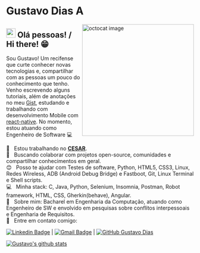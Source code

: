 # Gustavo Dias A

<img align="right" width="300" height="300" src="https://i.ibb.co/cxqL8wp/octocat.png" alt="octocat image">

## <img src="https://media.giphy.com/media/hvRJCLFzcasrR4ia7z/giphy.gif" width="25px"> Olá pessoas! / Hi there! 😁

Sou Gustavo!
Um recifense que curte conhecer novas tecnologias e, compartilhar com as pessoas um pouco do conhecimento que tenho.  
Venho escrevendo alguns tutoriais, além de anotações no meu [Gist](https://gist.github.com/gfda), estudando e trabalhando com desenvolvimento Mobile com [react-native](http://reactnative.dev/).
No momento, estou atuando como Engenheiro de Software :computer:

:orange_heart:  &nbsp; Estou trabalhando no [**CESAR**](https://www.cesar.org.br/).
 <br/> :rocket: &nbsp; Buscando colaborar com projetos open-source, comunidades e compartilhar conhecimentos em geral.
 <br/> :blush: &nbsp; Posso te ajudar com Testes de software, Python, HTML5, CSS3, Linux, Redes Wireless, ADB (Android Debug Bridge) e Fastboot, Git, Linux Terminal e Shell scripts.
 <br/> :computer: &nbsp; Minha stack: C, Java, Python, Selenium, Insomnia, Postman, Robot framework, HTML, CSS, Gherkin(behave), Angular.
 <br/> 💬  &nbsp; Sobre mim: Bacharel em Engenharia da Computação, atuando como Engenheiro de SW e envolvido em pesquisas sobre conflitos interpessoais e Engenharia de Requisitos.
 <br/> :email: &nbsp; Entre em contato comigo:

[![Linkedin Badge](https://img.shields.io/badge/-GustavoDiasA-blue?style=flat-square&logo=Linkedin&logoColor=white&link=https://www.linkedin.com/in/gustavo-dias-alexandre-543568157/)](https://www.linkedin.com/in/gustavo-dias-alexandre-543568157/)
|
[![Gmail Badge](https://img.shields.io/badge/-gfdiasa@gmail.com-c14438?style=flat-square&logo=Gmail&logoColor=white&link=mailto:tgmarinho@gmail.com)](mailto:gfdiasa@gmail.com)
|
[![GitHub Gustavo Dias]( https://img.shields.io/github/followers/gfda?label=follow&style=social)](https://github.com/gfda)

[![Gustavo's github stats](https://github-readme-stats.vercel.app/api?username=gfda&show_icons=true&theme=dracula)](https://github.com/gfda/github-readme-stats)
